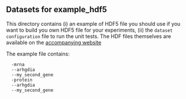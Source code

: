 ## Datasets for example_hdf5

This directory contains (i) an example of HDF5 file you should use if you want to build you own HDF5 file for your experiments, (ii) the `dataset configuration` file to run the unit tests. The HDF files themselves are available on the [accompanying website](http://dypfish.org)

The example file contains:
```
  -mrna
  --arhgdia
  --my_second_gene
  -protein
  --arhgdia
  --my_second_gene
```


